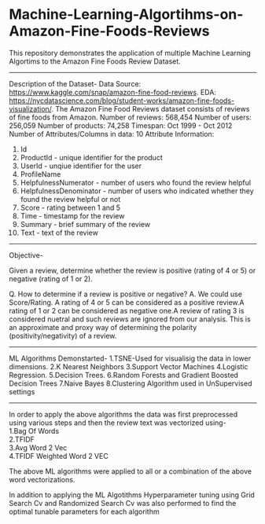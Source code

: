 # Machine-Learning-Algortihms-on-Amazon-Fine-Foods-Reviews

This repository demonstrates the application of multiple Machine Learning Algortims to the Amazon Fine Foods Review Dataset.

-----------------------------------------------------------------------------------------------------------------------------
Description of the Dataset-
Data Source: https://www.kaggle.com/snap/amazon-fine-food-reviews.
EDA: https://nycdatascience.com/blog/student-works/amazon-fine-foods-visualization/.
The Amazon Fine Food Reviews dataset consists of reviews of fine foods from Amazon.
Number of reviews: 568,454
Number of users: 256,059
Number of products: 74,258
Timespan: Oct 1999 - Oct 2012
Number of Attributes/Columns in data: 10
Attribute Information:
1. Id
2. ProductId - unique identifier for the product
3. UserId - unqiue identifier for the user
4. ProfileName
5. HelpfulnessNumerator - number of users who found the review helpful
6. HelpfulnessDenominator - number of users who indicated whether they found the
review helpful or not
7. Score - rating between 1 and 5
8. Time - timestamp for the review
9. Summary - brief summary of the review
10. Text - text of the review
------------------------------------------------------------------------------------------------------------------------------
Objective-

Given a review, determine whether the review is positive (rating of 4 or 5) or negative (rating of 1 or 2).

Q. How to determine if a review is positive or negative?
A. We could use Score/Rating. A rating of 4 or 5 can be considered as a positive review.A rating of 1 or 2 can be considered as negative one.A review of rating 3 is considered nuetral and such reviews are ignored from our analysis. 
This is an approximate and proxy way of determining the polarity (positivity/negativity) of a review.

------------------------------------------------------------------------------------------------------------------------------

ML Algorithms Demonstarted-
1.TSNE-Used for visualisig the data in lower dimensions.
2.K Nearest Neighbors
3.Support Vector Machines
4.Logistic Regression.
5.Decision Trees.
6.Random Forests and Gradient Boosted Decision Trees
7.Naive Bayes
8.Clustering Algorithm used in UnSupervised settings

------------------------------------------------------------------------------------------------------------------------------
In order to apply the above algorithms the data was first preprocessed using various steps and then the review text was 
vectorized using-\
1.Bag Of Words\
2.TFIDF\
3.Avg Word 2 Vec\
4.TFIDF Weighted Word 2 VEC

The above ML algorithms were applied to all or a combination of the above word vectorizations.

In addition to applying the ML Algotithms Hyperparameter tuning using Grid Search Cv and Randomized Search Cv was also performed to 
find the optimal tunable parameters for each algorithm
